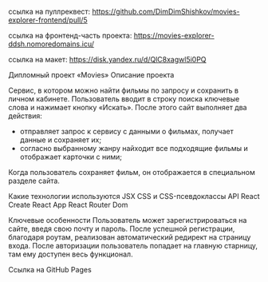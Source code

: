 ссылка на пуллреквест:
https://github.com/DimDimShishkov/movies-explorer-frontend/pull/5

ссылка на фронтенд-часть проекта:
https://movies-explorer-ddsh.nomoredomains.icu/

ссылка на макет:
https://disk.yandex.ru/d/QlC8xagwl5i0PQ

Дипломный проект «Movies»
Описание проекта

Сервис, в котором можно найти фильмы по запросу и сохранить в личном кабинете. Пользователь вводит в строку поиска ключевые слова и нажимает кнопку «Искать». После этого сайт выполняет два действия:
* отправляет запрос к сервису с данными о фильмах, получает данные и сохраняет их;
* согласно выбранному жанру найходит все подходящие фильмы и отображает карточки с ними;

Когда пользователь сохраняет фильм, он отображается в специальном разделе сайта.

Какие технологии используются
JSX
CSS и CSS-псевдоклассы
API
React
Create React App 
React Router Dom

Ключевые особенности
Пользователь может зарегистрироваться на сайте, введя свою почту и пароль. После успешной регистрации, благодаря роутам, реализован автоматический редирект на страницу входа. После авторизации пользователь попадает на главную старницу, там ему доступен весь функционал.

Ссылка на GitHub Pages
